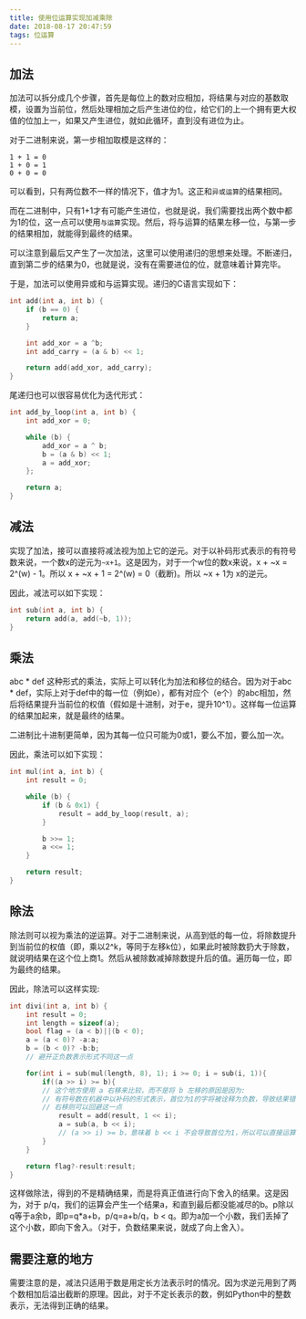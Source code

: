 ```yaml
---
title: 使用位运算实现加减乘除
date: 2018-08-17 20:47:59
tags: 位运算
---
```

## 加法
加法可以拆分成几个步骤，首先是每位上的数对应相加，将结果与对应的基数取模，设置为当前位，然后处理相加之后产生进位的位，给它们的上一个拥有更大权值的位加上一，如果又产生进位，就如此循环，直到没有进位为止。
<!--MORE-->

对于二进制来说，第一步相加取模是这样的：
```
1 + 1 = 0
1 + 0 = 1
0 + 0 = 0
```
可以看到，只有两位数不一样的情况下，值才为1。这正和`异或运算`的结果相同。

而在二进制中，只有1+1才有可能产生进位，也就是说，我们需要找出两个数中都为1的位，这一点可以使用`与运算`实现。然后，将与运算的结果左移一位，与第一步的结果相加，就能得到最终的结果。

可以注意到最后又产生了一次加法，这里可以使用递归的思想来处理。不断递归，直到第二步的结果为0，也就是说，没有在需要进位的位，就意味着计算完毕。

于是，加法可以使用异或和与运算实现。递归的C语言实现如下：
```c
int add(int a, int b) {
    if (b == 0) {
        return a;
    }

    int add_xor = a ^b;
    int add_carry = (a & b) << 1;

    return add(add_xor, add_carry);
}
```

尾递归也可以很容易优化为迭代形式：
```c
int add_by_loop(int a, int b) {
    int add_xor = 0;

    while (b) {
        add_xor = a ^ b;
        b = (a & b) << 1;
        a = add_xor;
    };

    return a;
}
```

## 减法
实现了加法，接可以直接将减法视为加上它的逆元。对于以补码形式表示的有符号数来说，一个数x的逆元为`~x+1`。这是因为，对于一个w位的数x来说，x + ~x = 2^(w) - 1。所以 x + ~x + 1 = 2^(w) = 0（截断)。所以 ~x + 1为 x的逆元。

因此，减法可以如下实现：
```c
int sub(int a, int b) {
    return add(a, add(~b, 1));
}
```

## 乘法
abc \* def 这种形式的乘法，实际上可以转化为加法和移位的结合。因为对于abc \* def，实际上对于def中的每一位（例如e），都有对应个（e个）的abc相加，然后将结果提升当前位的权值（假如是十进制，对于e，提升10^1）。这样每一位运算的结果加起来，就是最终的结果。

二进制比十进制更简单，因为其每一位只可能为0或1，要么不加，要么加一次。

因此，乘法可以如下实现：
```c
int mul(int a, int b) {
    int result = 0;

    while (b) {
        if (b & 0x1) {
            result = add_by_loop(result, a);
        }

        b >>= 1;
        a <<= 1;
    }

    return result;
}
```

## 除法
除法则可以视为乘法的逆运算。对于二进制来说，从高到低的每一位，将除数提升到当前位的权值（即，乘以2^k，等同于左移k位），如果此时被除数扔大于除数，就说明结果在这个位上商1。然后从被除数减掉除数提升后的值。遍历每一位，即为最终的结果。

因此，除法可以这样实现:
```c
int divi(int a, int b) {
    int result = 0;
    int length = sizeof(a);
    bool flag = (a < b)||(b < 0);
    a = (a < 0)? -a:a;
    b = (b < 0)? -b:b;
    // 避开正负数表示形式不同这一点

    for(int i = sub(mul(length, 8), 1); i >= 0; i = sub(i, 1)){
        if((a >> i) >= b){
        // 这个地方使用 a 右移来比较，而不是将 b 左移的原因是因为:
        // 有符号数在机器中以补码的形式表示，首位为1的字将被诠释为负数，导致结果错误
        // 右移则可以回避这一点
            result = add(result, 1 << i);
            a = sub(a, b << i);
            // (a >> i) >= b，意味着 b << i 不会导致首位为1，所以可以直接运算
        }
    }

    return flag?-result:result;
}
```

这样做除法，得到的不是精确结果，而是将真正值进行向下舍入的结果。这是因为，对于 p/q，我们的运算会产生一个结果a，和直到最后都没能减尽的b。p除以q等于a余b，即p=q\*a+b，p/q=a+b/q，b < q。即为a加一个小数，我们丢掉了这个小数，即向下舍入。（对于，负数结果来说，就成了向上舍入）。

## 需要注意的地方
需要注意的是，减法只适用于数是用定长方法表示时的情况。因为求逆元用到了两个数相加后溢出截断的原理。因此，对于不定长表示的数，例如Python中的整数表示，无法得到正确的结果。